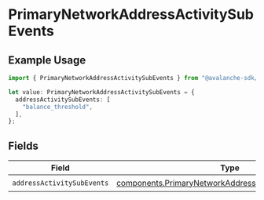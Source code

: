 # PrimaryNetworkAddressActivitySubEvents

## Example Usage

```typescript
import { PrimaryNetworkAddressActivitySubEvents } from "@avalanche-sdk/devtools/models/components";

let value: PrimaryNetworkAddressActivitySubEvents = {
  addressActivitySubEvents: [
    "balance_threshold",
  ],
};
```

## Fields

| Field                                                                                                                          | Type                                                                                                                           | Required                                                                                                                       | Description                                                                                                                    |
| ------------------------------------------------------------------------------------------------------------------------------ | ------------------------------------------------------------------------------------------------------------------------------ | ------------------------------------------------------------------------------------------------------------------------------ | ------------------------------------------------------------------------------------------------------------------------------ |
| `addressActivitySubEvents`                                                                                                     | [components.PrimaryNetworkAddressActivitySubEventType](../../models/components/primarynetworkaddressactivitysubeventtype.md)[] | :heavy_check_mark:                                                                                                             | N/A                                                                                                                            |